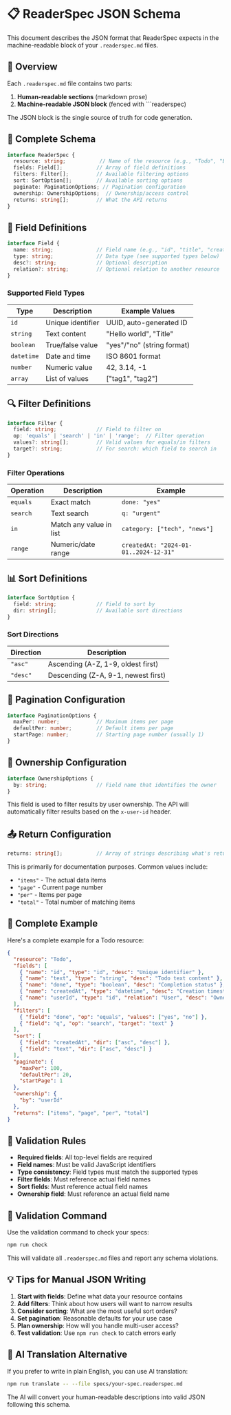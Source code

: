 # 📋 ReaderSpec JSON Schema

This document describes the JSON format that ReaderSpec expects in the machine-readable block of your `.readerspec.md` files.

## 🎯 Overview

Each `.readerspec.md` file contains two parts:
1. **Human-readable sections** (markdown prose)
2. **Machine-readable JSON block** (fenced with ```readerspec)

The JSON block is the single source of truth for code generation.

## 🔧 Complete Schema

```typescript
interface ReaderSpec {
  resource: string;           // Name of the resource (e.g., "Todo", "BlogPost")
  fields: Field[];           // Array of field definitions
  filters: Filter[];         // Available filtering options
  sort: SortOption[];        // Available sorting options
  paginate: PaginationOptions; // Pagination configuration
  ownership: OwnershipOptions;  // Ownership/access control
  returns: string[];         // What the API returns
}
```

## 📝 Field Definitions

```typescript
interface Field {
  name: string;              // Field name (e.g., "id", "title", "createdAt")
  type: string;              // Data type (see supported types below)
  desc?: string;             // Optional description
  relation?: string;         // Optional relation to another resource
}
```

### Supported Field Types

| Type | Description | Example Values |
|------|-------------|----------------|
| `id` | Unique identifier | UUID, auto-generated ID |
| `string` | Text content | "Hello world", "Title" |
| `boolean` | True/false value | "yes"/"no" (string format) |
| `datetime` | Date and time | ISO 8601 format |
| `number` | Numeric value | 42, 3.14, -1 |
| `array` | List of values | ["tag1", "tag2"] |

## 🔍 Filter Definitions

```typescript
interface Filter {
  field: string;             // Field to filter on
  op: 'equals' | 'search' | 'in' | 'range';  // Filter operation
  values?: string[];         // Valid values for equals/in filters
  target?: string;           // For search: which field to search in
}
```

### Filter Operations

| Operation | Description | Example |
|-----------|-------------|---------|
| `equals` | Exact match | `done: "yes"` |
| `search` | Text search | `q: "urgent"` |
| `in` | Match any value in list | `category: ["tech", "news"]` |
| `range` | Numeric/date range | `createdAt: "2024-01-01..2024-12-31"` |

## 📊 Sort Definitions

```typescript
interface SortOption {
  field: string;             // Field to sort by
  dir: string[];             // Available sort directions
}
```

### Sort Directions

| Direction | Description |
|-----------|-------------|
| `"asc"` | Ascending (A-Z, 1-9, oldest first) |
| `"desc"` | Descending (Z-A, 9-1, newest first) |

## 📄 Pagination Configuration

```typescript
interface PaginationOptions {
  maxPer: number;            // Maximum items per page
  defaultPer: number;        // Default items per page
  startPage: number;         // Starting page number (usually 1)
}
```

## 🔐 Ownership Configuration

```typescript
interface OwnershipOptions {
  by: string;                // Field name that identifies the owner
}
```

This field is used to filter results by user ownership. The API will automatically filter results based on the `x-user-id` header.

## 📤 Return Configuration

```typescript
returns: string[];           // Array of strings describing what's returned
```

This is primarily for documentation purposes. Common values include:
- `"items"` - The actual data items
- `"page"` - Current page number
- `"per"` - Items per page
- `"total"` - Total number of matching items

## 📖 Complete Example

Here's a complete example for a Todo resource:

```json
{
  "resource": "Todo",
  "fields": [
    { "name": "id", "type": "id", "desc": "Unique identifier" },
    { "name": "text", "type": "string", "desc": "Todo text content" },
    { "name": "done", "type": "boolean", "desc": "Completion status" },
    { "name": "createdAt", "type": "datetime", "desc": "Creation timestamp" },
    { "name": "userId", "type": "id", "relation": "User", "desc": "Owner of the todo" }
  ],
  "filters": [
    { "field": "done", "op": "equals", "values": ["yes", "no"] },
    { "field": "q", "op": "search", "target": "text" }
  ],
  "sort": [
    { "field": "createdAt", "dir": ["asc", "desc"] },
    { "field": "text", "dir": ["asc", "desc"] }
  ],
  "paginate": {
    "maxPer": 100,
    "defaultPer": 20,
    "startPage": 1
  },
  "ownership": {
    "by": "userId"
  },
  "returns": ["items", "page", "per", "total"]
}
```

## 🚨 Validation Rules

- **Required fields**: All top-level fields are required
- **Field names**: Must be valid JavaScript identifiers
- **Type consistency**: Field types must match the supported types
- **Filter fields**: Must reference actual field names
- **Sort fields**: Must reference actual field names
- **Ownership field**: Must reference an actual field name

## 🔧 Validation Command

Use the validation command to check your specs:

```bash
npm run check
```

This will validate all `.readerspec.md` files and report any schema violations.

## 💡 Tips for Manual JSON Writing

1. **Start with fields**: Define what data your resource contains
2. **Add filters**: Think about how users will want to narrow results
3. **Consider sorting**: What are the most useful sort orders?
4. **Set pagination**: Reasonable defaults for your use case
5. **Plan ownership**: How will you handle multi-user access?
6. **Test validation**: Use `npm run check` to catch errors early

## 🤖 AI Translation Alternative

If you prefer to write in plain English, you can use AI translation:

```bash
npm run translate -- --file specs/your-spec.readerspec.md
```

The AI will convert your human-readable descriptions into valid JSON following this schema.
